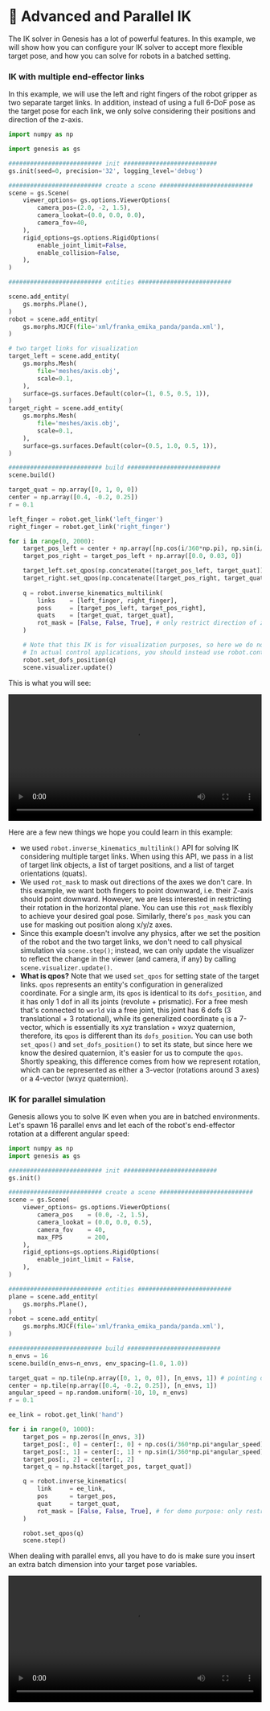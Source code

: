 # 🧗 Advanced and Parallel IK

The IK solver in Genesis has a lot of powerful features. In this example, we will show how you can configure your IK solver to accept more flexible target pose, and how you can solve for robots in a batched setting.

### IK with multiple end-effector links

In this example, we will use the left and right fingers of the robot gripper as two separate target links. In addition, instead of using a full 6-DoF pose as the target pose for each link, we only solve considering their positions and direction of the z-axis.

```python
import numpy as np

import genesis as gs

########################## init ##########################
gs.init(seed=0, precision='32', logging_level='debug')

########################## create a scene ##########################
scene = gs.Scene(
    viewer_options= gs.options.ViewerOptions(
        camera_pos=(2.0, -2, 1.5),
        camera_lookat=(0.0, 0.0, 0.0),
        camera_fov=40,
    ),
    rigid_options=gs.options.RigidOptions(
        enable_joint_limit=False,
        enable_collision=False,
    ),
)

########################## entities ##########################

scene.add_entity(
    gs.morphs.Plane(),
)
robot = scene.add_entity(
    gs.morphs.MJCF(file='xml/franka_emika_panda/panda.xml'),
)

# two target links for visualization
target_left = scene.add_entity(
    gs.morphs.Mesh(
        file='meshes/axis.obj',
        scale=0.1,
    ),
    surface=gs.surfaces.Default(color=(1, 0.5, 0.5, 1)),
)
target_right = scene.add_entity(
    gs.morphs.Mesh(
        file='meshes/axis.obj',
        scale=0.1,
    ),
    surface=gs.surfaces.Default(color=(0.5, 1.0, 0.5, 1)),
)

########################## build ##########################
scene.build()

target_quat = np.array([0, 1, 0, 0])
center = np.array([0.4, -0.2, 0.25])
r = 0.1

left_finger = robot.get_link('left_finger')
right_finger = robot.get_link('right_finger')

for i in range(0, 2000):
    target_pos_left = center + np.array([np.cos(i/360*np.pi), np.sin(i/360*np.pi), 0]) * r
    target_pos_right = target_pos_left + np.array([0.0, 0.03, 0])

    target_left.set_qpos(np.concatenate([target_pos_left, target_quat]))
    target_right.set_qpos(np.concatenate([target_pos_right, target_quat]))
    
    q = robot.inverse_kinematics_multilink(
        links    = [left_finger, right_finger],
        poss     = [target_pos_left, target_pos_right],
        quats    = [target_quat, target_quat],
        rot_mask = [False, False, True], # only restrict direction of z-axis
    )

    # Note that this IK is for visualization purposes, so here we do not call scene.step(), but only update the state and the visualizer
    # In actual control applications, you should instead use robot.control_dofs_position() and scene.step()
    robot.set_dofs_position(q)
    scene.visualizer.update()
```
This is what you will see:

<video preload="auto" controls="True" width="100%">
<source src="https://github.com/Genesis-Embodied-AI/genesis-embodied-ai.github.io/tree/main/source/_static/videos/ik_multilink.mp4" type="video/mp4">
</video>


Here are a few new things we hope you could learn in this example:
- we used `robot.inverse_kinematics_multilink()` API for solving IK considering multiple target links. When using this API, we pass in a list of target link objects, a list of target positions, and a list of target orientations (quats).
- We used `rot_mask` to mask out directions of the axes we don't care. In this example, we want both fingers to point downward, i.e. their Z-axis should point downward. However, we are less interested in restricting their rotation in the horizontal plane. You can use this `rot_mask` flexibly to achieve your desired goal pose. Similarly, there's `pos_mask` you can use for masking out position along x/y/z axes.
- Since this example doesn't involve any physics, after we set the position of the robot and the two target links, we don't need to call physical simulation via `scene.step()`; instead, we can only update the visualizer to reflect the change in the viewer (and camera, if any) by calling `scene.visualizer.update()`.
- **What is qpos?** Note that we used `set_qpos` for setting state of the target links. `qpos` represents an entity's configuration in generalized coordinate. For a single arm, its `qpos` is identical to its `dofs_position`, and it has only 1 dof in all its joints (revolute + prismatic). For a free mesh that's connected to `world` via a free joint, this joint has 6 dofs (3 translational + 3 rotational), while its generalized coordinate `q` is a 7-vector, which is essentially its xyz translation + wxyz quaternion, therefore, its `qpos` is different than its `dofs_position`. You can use both `set_qpos()` and `set_dofs_position()` to set its state, but since here we know the desired quaternion, it's easier for us to compute the `qpos`. Shortly speaking, this difference comes from how we represent rotation, which can be represented as either a 3-vector (rotations around 3 axes) or a 4-vector (wxyz quaternion).

### IK for parallel simulation

Genesis allows you to solve IK even when you are in batched environments. Let's spawn 16 parallel envs and let each of the robot's end-effector rotation at a different angular speed:

```python
import numpy as np
import genesis as gs

########################## init ##########################
gs.init()

########################## create a scene ##########################
scene = gs.Scene(
    viewer_options= gs.options.ViewerOptions(
        camera_pos    = (0.0, -2, 1.5),
        camera_lookat = (0.0, 0.0, 0.5),
        camera_fov    = 40,
        max_FPS       = 200,
    ),
    rigid_options=gs.options.RigidOptions(
        enable_joint_limit = False,
    ),
)

########################## entities ##########################
plane = scene.add_entity(
    gs.morphs.Plane(),
)
robot = scene.add_entity(
    gs.morphs.MJCF(file='xml/franka_emika_panda/panda.xml'),
)

########################## build ##########################
n_envs = 16
scene.build(n_envs=n_envs, env_spacing=(1.0, 1.0))

target_quat = np.tile(np.array([0, 1, 0, 0]), [n_envs, 1]) # pointing downwards
center = np.tile(np.array([0.4, -0.2, 0.25]), [n_envs, 1])
angular_speed = np.random.uniform(-10, 10, n_envs)
r = 0.1

ee_link = robot.get_link('hand')

for i in range(0, 1000):
    target_pos = np.zeros([n_envs, 3])
    target_pos[:, 0] = center[:, 0] + np.cos(i/360*np.pi*angular_speed) * r
    target_pos[:, 1] = center[:, 1] + np.sin(i/360*np.pi*angular_speed) * r
    target_pos[:, 2] = center[:, 2]
    target_q = np.hstack([target_pos, target_quat])

    q = robot.inverse_kinematics(
        link     = ee_link,
        pos      = target_pos,
        quat     = target_quat,
        rot_mask = [False, False, True], # for demo purpose: only restrict direction of z-axis
    )

    robot.set_qpos(q)
    scene.step()
```
When dealing with parallel envs, all you have to do is make sure you insert an extra batch dimension into your target pose variables.

<video preload="auto" controls="True" width="100%">
<source src="https://github.com/Genesis-Embodied-AI/genesis-embodied-ai.github.io/tree/main/source/_static/videos/batched_IK.mp4" type="video/mp4">
</video>
